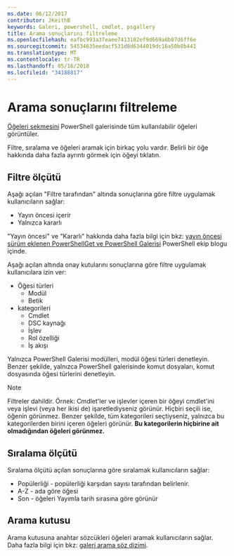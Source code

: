 ```yaml
---
ms.date: 06/12/2017
contributor: JKeithB
keywords: Galeri, powershell, cmdlet, psgallery
title: Arama sonuçlarını filtreleme
ms.openlocfilehash: eafbc993a37eaee7413102ef9d669a6b07d6ff6e
ms.sourcegitcommit: 54534635eedacf531d8d6344019dc16a50b8b441
ms.translationtype: MT
ms.contentlocale: tr-TR
ms.lasthandoff: 05/16/2018
ms.locfileid: "34188817"
---
```

# <a name="filtering-search-results"></a>Arama sonuçlarını filtreleme

[Öğeleri sekmesini](https://www.powershellgallery.com/items) PowerShell galerisinde tüm kullanılabilir öğeleri görüntüler.

Filtre, sıralama ve öğeleri aramak için birkaç yolu vardır.
Belirli bir öğe hakkında daha fazla ayrıntı görmek için öğeyi tıklatın.

## <a name="filter-by"></a>Filtre ölçütü

Aşağı açılan "Filtre tarafından" altında sonuçlarına göre filtre uygulamak kullanıcıların sağlar:
- Yayın öncesi içerir
- Yalnızca kararlı

"Yayın öncesi" ve "Kararlı" hakkında daha fazla bilgi için bkz: [yayın öncesi sürüm eklenen PowerShellGet ve PowerShell Galerisi](https://blogs.msdn.microsoft.com/powershell/2017/12/05/prerelease-versioning-added-to-powershellget-and-powershell-gallery/) PowerShell ekip blogu içinde.

Aşağı açılan altında onay kutularını sonuçlarına göre filtre uygulamak kullanıcılara izin ver:
- Öğesi türleri
  - Modül
  - Betik
- kategorileri
  - Cmdlet
  - DSC kaynağı
  - İşlev
  - Rol özelliği
  - İş akışı

Yalnızca PowerShell Galerisi modülleri, modül öğesi türleri denetleyin.
Benzer şekilde, yalnızca PowerShell galerisinde komut dosyaları, komut dosyasında öğesi türlerini denetleyin.

> [!NOTE]
> Filtreler dahildir.
> Örnek: Cmdlet'ler ve işlevler içeren bir öğeyi cmdlet'ini veya işlevi (veya her ikisi de) işaretlediyseniz görünür.
> Hiçbiri seçili ise, öğenin görünmez.
> Benzer şekilde, tüm kategorileri seçtiyseniz, yalnızca bu kategorilerden birini içeren öğeleri görünür.
> **Bu kategorilerin hiçbirine ait olmadığından öğeleri görünmez.**

## <a name="sort-by"></a>Sıralama ölçütü

Sıralama ölçütü açılan sonuçlarına göre sıralamak kullanıcıların sağlar:
- Popülerliği - popülerliği karşıdan sayısı tarafından belirlenir.
- A-Z - ada göre öğesi
- Son - öğeleri Yayımla tarih sırasına göre görünür

## <a name="search-box"></a>Arama kutusu

Arama kutusuna anahtar sözcükleri öğeleri aramak kullanıcıların sağlar.
Daha fazla bilgi için bkz: [galeri arama söz dizimi](search-syntax.md).